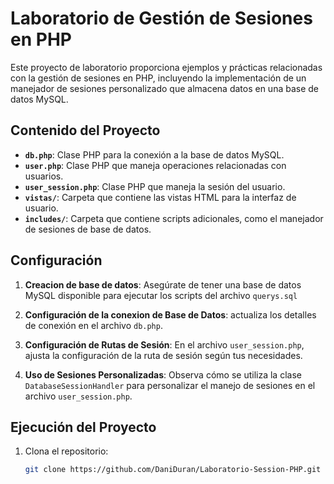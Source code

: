 # Laboratorio de Gestión de Sesiones en PHP

Este proyecto de laboratorio proporciona ejemplos y prácticas relacionadas con la gestión de sesiones en PHP, incluyendo la implementación de un manejador de sesiones personalizado que almacena datos en una base de datos MySQL.

## Contenido del Proyecto

- **`db.php`**: Clase PHP para la conexión a la base de datos MySQL.
- **`user.php`**: Clase PHP que maneja operaciones relacionadas con usuarios.
- **`user_session.php`**: Clase PHP que maneja la sesión del usuario.
- **`vistas/`**: Carpeta que contiene las vistas HTML para la interfaz de usuario.
- **`includes/`**: Carpeta que contiene scripts adicionales, como el manejador de sesiones de base de datos.

## Configuración
1. **Creacion de base de datos**: Asegúrate de tener una base de datos MySQL disponible para ejecutar los scripts del archivo `querys.sql`

2. **Configuración de la conexion de Base de Datos**: actualiza los detalles de conexión en el archivo `db.php`.

4. **Configuración de Rutas de Sesión**: En el archivo `user_session.php`, ajusta la configuración de la ruta de sesión según tus necesidades.

5. **Uso de Sesiones Personalizadas**: Observa cómo se utiliza la clase `DatabaseSessionHandler` para personalizar el manejo de sesiones en el archivo `user_session.php`.

## Ejecución del Proyecto

1. Clona el repositorio:

   ```bash
   git clone https://github.com/DaniDuran/Laboratorio-Session-PHP.git
